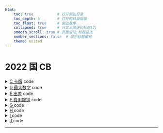 ```yaml
---
html:
    toc: true           # 打开侧边目录
    toc_depth: 6        # 打开的目录层级
    toc_float: true     # 侧边悬停
    collapsed: true     # 只显示高级别标题(2)
    smooth_scroll: true # 页面滚动,标题变化
    number_sections: false  # 显示标题编号
    theme: united
--- 
```



# 2022 国 CB

<details><summary><a href="https://www.lanqiao.cn/problems/2191/learning/?page=1" target="_blank">C 卡牌</a> code</summary> 

```cpp
#include <iostream>
using namespace std;

typedef long long LL;

const int N=2e5+10;

int a[N];   // 第 i 种卡牌有 a[i] 张
int b[N];   // 第 i 种卡牌最多凑 b[i] 张
LL n, m;

bool ck(LL x){  // 能不能凑 x 套
    LL mm=m;
    for(int i=1; i<=n; i++){
        if(a[i] >= x)
            continue;   // 一张不用换
        else if(a[i] + b[i] < x)
            return 0;   // 不够换
        else if(a[i] + b[i] >= x)
            mm-=x-a[i];   // 置换
        if(mm<0) return 0;
    }
    return 1;
}

int main(){
    cin>>n>>m;
    for(int i=1; i<=n; i++) scanf("%d", a+i);
    for(int i=1; i<=n; i++) scanf("%d", b+i);
    
    LL l=1, r=1e11;
    while(l<r){
        LL mid = l+r+1>>1;
        if(ck(mid)) l=mid;
        else r=mid-1;
    }

    cout<<l;

    return 0;
}
```
</details>

<details><summary><a href="https://www.lanqiao.cn/problems/2193/learning/?page=1" target="_blank">D 最大数字</a> code</summary> 

```cpp
#include <iostream>
#include <cstring>
#include <sstream>
using namespace std;

typedef long long LL;

const int N=1;

string s;
int a, b;
LL ans=-1;

LL s2i(string s){
    stringstream ss;
    ss<<s;
    LL res;
    ss>>res;
    return res;
}

void dfs(int u){    // 当前改变第几位
    ans = max(ans, s2i(s));
    if(!a && !b) return ;
    if(u>=s.size()) return ;
    
    if(s[u]=='9'){
        dfs(u+1);
        return ;
    }

    if(a>0){    // 用加法的方式
        int add = min(a, 9-(s[u]-'0')); // 增加多少

        s[u]+=add, a-=add;
        dfs(u+1);
        s[u]-=add, a+=add;  // 恢复现场
    }

    if(b>0){    // 用减法的方式
        int sub = min(b, (s[u]-'0')+1);
        
        if(s[u]-sub != '0'-1){
            dfs(u+1);   // 你还不如不减呢
            return ;
        }

        s[u]='9', b-=sub;
        dfs(u+1);
        s[u]='0'+sub-1, b+=sub;  // 恢复现场
    }

}

int main(){
    cin>>s>>a>>b;

    dfs(0); 
    cout<<ans;
    return 0;
}
```
</details>

<details><summary><a href="https://www.lanqiao.cn/problems/2194/learning/?page=1" target="_blank">E 出差</a> code</summary> 

```cpp
#pragma G++ optimzie("Ofast")
#define fst first
#define sed second
#define pb push_back
#include <iostream>
#include <algorithm>
#include <cstring>
#include <vector>
#include <cmath>
#include <map>
#include <queue>
using namespace std;

typedef long long LL;
typedef pair<int, int> PII;

const int dxy[][2]={{-1,0}, {1,0}, {0,-1}, {0,1}};
const double PI = acos(-1.0);
const int inf = 0x3f3f3f3f;
const int MOD = 1e9+7;
const int N = 1e3+10;

int C[N];

int n, m; // 点、边
vector<PII> edge[100010]; // edge[x]={y,z} x->y=z
int dis[N]; // 最短路
bool st[N]; // 是否已确定最短路
// O(mlogm)
int dijkstra(int s, int e){
    // fst存dis[i] sed存i
    priority_queue<PII, vector<PII>, greater<PII>> heap;
    // 初始化
    memset(dis, 0x3f, sizeof dis);
    dis[s]=0;
    // 起点入队
    heap.push({dis[s], s});
    while(heap.size()){
        auto x=heap.top().sed; // 取最小点
        heap.pop();
        // 在出堆的时候判断、确定是否确定最短路
        if(st[x]) continue;
        st[x]=1; // 确定最短路
        // 对该点进行松弛操作
        for(auto& [y, z]: edge[x])
        if( dis[y]>dis[x]+z+C[y] ){
            dis[y]=dis[x]+z+C[y];
            heap.push({dis[y], y});
        }
    }
    return dis[e];
}

void solve(){
    cin>>n>>m;
    for(int i=1; i<=n; i++) scanf("%d", C+i);
    for(int i=1; i<=m; i++){
        int x, y, z; scanf("%d%d%d", &x, &y, &z);
        edge[x].pb({y, z});
        edge[y].pb({x, z});
    }

    cout<<dijkstra(1, n)-C[n];

    return ;
}

int main(){
    //ios::sync_with_stdio(0); cin.tie(0), cout.tie(0);
    //int T; cin>>T; while(T--)
    solve();
    return 0;
}
```
</details>

<details><summary><a href="https://www.lanqiao.cn/problems/2195/learning/?page=1" target="_blank">F 费用报销</a> code</summary> 

```cpp
#include <algorithm>
#include <iostream>
#include <tuple>
using namespace std;

const int N=1e3+10;

int v[N];   // 月份转换为天 第i天的钱
int dp[N];  // 前i张可以得到的最大价值

int n, m, k;

int months[13]={0,31,28,31,30,31,30,31,31,30,31,30,31};
int calc(int mon, int day){ 
    for(int i=1; i<mon; i++)
        day+=months[i];
    return day;
}

int main(){
    cin>>n>>m>>k;
    for(int i=1; i<=n; i++){
        int x, y, z; scanf("%d%d%d", &x, &y, &z);
        v[calc(x, y)]=max(v[calc(x, y)], z);
    }

    for(int i=1; i<=365; i++){  
        dp[i]=max(v[i], dp[i-1]);       // 不选择
        if(i-k>=1 && dp[i-k]+v[i]<=m)   // 选择
            dp[i] = max(dp[i], dp[i-k]+v[i]);
    }

    cout<<dp[365];

    return 0;
}
```
</details>

<details><summary><a href="" target="_blank">G </a> code</summary> 

```cpp

```
</details>

<details><summary><a href="" target="_blank">H </a> code</summary> 

```cpp

```
</details>

<details><summary><a href="" target="_blank">I </a> code</summary> 

```cpp

```
</details>

<details><summary><a href="" target="_blank">J </a> code</summary> 

```cpp

```
</details>

---